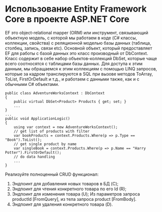 # Использование Entity Framework Core в проекте ASP.NET Core

 EF это object-relational mapper (ORM) или инструмент, связывающий объектную модель, с которой мы работаем в коде (C# классы, коллекции, свойства) с реляционной моделью базы данных (таблица, столбец, запись, связи etc). Основной объект, который предоставляет EF для работы с базой данных это класс производный от DbContext. Класс содержит в себе набор объектов-коллекций DbSet, которые чаще всего соотносятся с таблицами базы данных. Для доступа к этим данным, мы обращаемся к этим коллекциям с помощью LINQ запросов, которые за кадром транслируются в SQL при вызове методов ToArray, ToList, FirstOrDefault и т.д., и работаем с данными также, как и с обычными C# объектами.

```С#
public class AdventureWorksContext : DbContext
{
    public virtual DbSet<Product> Products { get; set; }
    ...
}
...
public void ApplicationLogic()
{
    using var context = new AdventureWorksContext();
    // get list of products with filter
    var bookProducts = context.Products.Where(p => p.Type == "Book").ToList();
    // get single product by name
    var singleBook = context.Products.Where(p => p.Name == "Harry Potter").FirstOrDefault();
    // do data handling
    ...
}
```

Реализуйте полноценный CRUD функционал:
1. Эндпоинт для добавления новых товаров в БД (C);
2. Эндпоинт для чтения конкретного товара по его Id (R);
3. Эндпоинт для изменения товара (U);
   Из параметров запроса productId [FromQuery], из тела запроса product [FromBody].
4. Эндпоинт для удаления конкретного товара (D).
